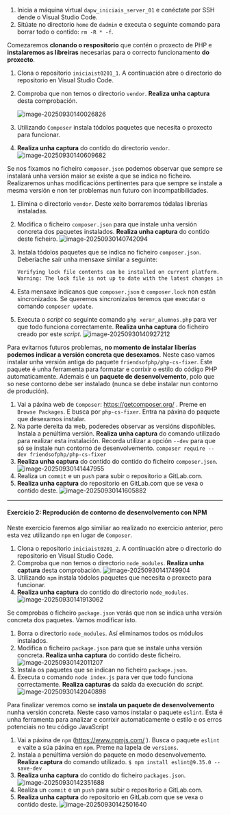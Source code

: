 1. Inicia a máquina virtual `dapw_iniciais_server_01` e conéctate por SSH dende o Visual Studio Code.
2. Sitúate no directorio `home` de `dadmin` e executa o seguinte comando para borrar todo o contido: `rm -R * -f`.

Comezaremos **clonando o respositorio** que contén o proxecto de PHP e **instalaremos as libreíras** necesarias para o correcto funcionamento **do proxecto**.

1. Clona o repositorio `iniciaist0201_1`. A continuación abre o directorio do repositorio en Visual Studio Code.

2. Comproba que non temos o directorio `vendor`. **Realiza unha captura** desta comprobación.

   ![image-20250930140026826](/home/sanclemente.local/a25davidvm/.config/Typora/typora-user-images/image-20250930140026826.png)

3. Utilizando `Composer` instala tódolos paquetes que necesita o proxecto para funcionar.

4. **Realiza unha captura** do contido do directorio `vendor`.
   ![image-20250930140609682](/home/sanclemente.local/a25davidvm/.config/Typora/typora-user-images/image-20250930140609682.png)

Se nos fixamos no ficheiro `composer.json` podemos observar que sempre se instalará unha versión maior se existe a que se indica no ficheiro. Realizaremos unhas modificacións pertinentes para que sempre se instale a mesma versión e non ter problemas nun  futuro con incompatibilidades.

1. Elimina o directorio `vendor`. Deste xeito borraremos tódalas librerías instaladas.

2. Modifica o ficheiro `composer.json` para que instale unha versión concreta dos paquetes instalados. **Realiza unha captura** do contido deste ficheiro.
   ![image-20250930140742094](/home/sanclemente.local/a25davidvm/.config/Typora/typora-user-images/image-20250930140742094.png)

3. Instala tódolos paquetes que se indica no ficheiro `composer.json`. Deberíache saír unha mensaxe similar a seguinte:

   ```txt
   Verifying lock file contents can be installed on current platform.
   Warning: The lock file is not up to date with the latest changes in composer.json. You may be getting outdated dependencies. It is recommended that you run `composer update` or `composer update <package name>`.
   ```

4. Esta mensaxe indícanos que `composer.json` e `composer.lock` non están sincronizados. Se queremos sincronizalos teremos que executar o comando `composer update`.

5. Executa o *script* co seguinte comando `php xerar_alumnos.php` para ver que todo funciona correctamente. **Realiza unha captura** do ficheiro creado por este *script*.
   ![image-20250930140927212](/home/sanclemente.local/a25davidvm/.config/Typora/typora-user-images/image-20250930140927212.png)

Para evitarnos futuros problemas, **no momento de instalar liberías podemos indicar a versión concreta que desexamos**. Neste caso vamos instalar unha versión antiga do paquete `friendsofphp/php-cs-fixer`. Este paquete é unha ferramenta para formatar e corrixir o estilo do código PHP automaticamente. Ademais é un **paquete de desenvolvemento**, polo que so nese contorno debe ser instalado (nunca se debe instalar nun contorno de produción).

1. Vai a páxina web de `Composer`: https://getcomposer.org/ . Preme en `Browse Packages`. E busca por `php-cs-fixer`. Entra na páxina do paquete que desexamos instalar.
2. Na parte dereita da web, poderedes observar as versións dispoñibles. Instala a penúltima versión. **Realiza unha captura** do comando utilizado para realizar esta instalación. Recorda utilizar a opción `--dev` para que só se instale nun contorno de desenvolvemento.
   `composer require --dev friendsofphp/php-cs-fixer`
3. **Realiza unha captura** do contido do contido do ficheiro `composer.json`.
   ![image-20250930141447955](/home/sanclemente.local/a25davidvm/.config/Typora/typora-user-images/image-20250930141447955.png)
4. Realiza un `commit` e un `push` para subir o repositorio a GitLab.com.
5. **Realiza unha captura** do repositorio en GitLab.com que se vexa o contido deste.
   ![image-20250930141605882](/home/sanclemente.local/a25davidvm/.config/Typora/typora-user-images/image-20250930141605882.png)

------

#### Exercicio 2: Reprodución de contorno de desenvolvemento con NPM

Neste exercicio faremos algo similiar ao realizado no exercicio anterior, pero esta vez utilizando `npm` en lugar de `Composer`.

1. Clona o repositorio `iniciaist0201_2`. A continuación abre o directorio do repositorio en Visual Studio Code.
2. Comproba que non temos o directorio `node_modules`. **Realiza unha captura** desta comprobación.
   ![image-20250930141749904](/home/sanclemente.local/a25davidvm/.config/Typora/typora-user-images/image-20250930141749904.png)
3. Utilizando `npm` instala tódolos paquetes que necesita o proxecto para funcionar.
4. **Realiza unha captura** do contido do directorio `node_modules`.
   ![image-20250930141913062](/home/sanclemente.local/a25davidvm/.config/Typora/typora-user-images/image-20250930141913062.png)

Se comprobas o ficheiro `package.json` verás que non se indica unha versión concreta dos paquetes. Vamos modificar isto.

1. Borra o directorio `node_modules`. Así eliminamos todos os módulos instalados.
2. Modifica o ficheiro `package.json` para que se instale unha versión concreta. **Realiza unha captura** do contido deste ficheiro.
   ![image-20250930142011207](/home/sanclemente.local/a25davidvm/.config/Typora/typora-user-images/image-20250930142011207.png)
3. Instala os paquetes que se indican no ficheiro `package.json`.
4. Executa o comando `node index.js` para ver que todo funciona correctamente. **Realiza capturas** da saída da execución do *script*.
   ![image-20250930142040898](/home/sanclemente.local/a25davidvm/.config/Typora/typora-user-images/image-20250930142040898.png)

Para finalizar veremos como se **instala un paquete de desenvolvemento** nunha versión concreta. Neste caso vamos instalar o paquete `eslint`. Esta é unha ferramenta para analizar e corrixir automaticamente o estilo e os erros potenciais no teu código JavaScript

1. Vai a páxina de `npm` (https://www.npmjs.com/ ). Busca o paquete `eslint` e vaite a súa páxina en `npm`. Preme na lapela de `versions`.
2. Instala a penúltima versión do paquete en modo desenvolvemento. **Realiza captura** do comando utilizado.
   `$ npm install eslint@9.35.0 --save-dev`
3. **Realiza unha captura** do contido do ficheiro `packages.json`.
   ![image-20250930142351688](/home/sanclemente.local/a25davidvm/.config/Typora/typora-user-images/image-20250930142351688.png)
4. Realiza un `commit` e un `push` para subir o repositorio a GitLab.com.
5. **Realiza unha captura** do repositorio en GitLab.com que se vexa o contido deste.
   ![image-20250930142501640](/home/sanclemente.local/a25davidvm/.config/Typora/typora-user-images/image-20250930142501640.png)
